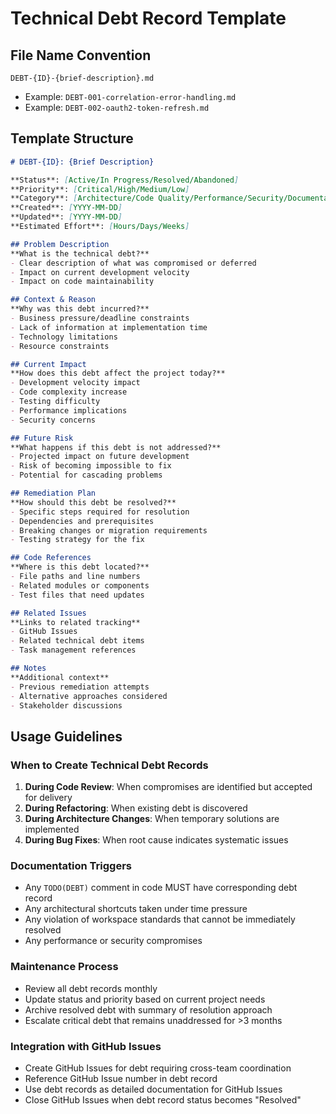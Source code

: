 # Technical Debt Record Template

## File Name Convention
`DEBT-{ID}-{brief-description}.md`
- Example: `DEBT-001-correlation-error-handling.md`
- Example: `DEBT-002-oauth2-token-refresh.md`

## Template Structure

```markdown
# DEBT-{ID}: {Brief Description}

**Status**: [Active/In Progress/Resolved/Abandoned]  
**Priority**: [Critical/High/Medium/Low]  
**Category**: [Architecture/Code Quality/Performance/Security/Documentation/Testing]  
**Created**: [YYYY-MM-DD]  
**Updated**: [YYYY-MM-DD]  
**Estimated Effort**: [Hours/Days/Weeks]

## Problem Description
**What is the technical debt?**
- Clear description of what was compromised or deferred
- Impact on current development velocity
- Impact on code maintainability

## Context & Reason
**Why was this debt incurred?**
- Business pressure/deadline constraints
- Lack of information at implementation time
- Technology limitations
- Resource constraints

## Current Impact
**How does this debt affect the project today?**
- Development velocity impact
- Code complexity increase
- Testing difficulty
- Performance implications
- Security concerns

## Future Risk
**What happens if this debt is not addressed?**
- Projected impact on future development
- Risk of becoming impossible to fix
- Potential for cascading problems

## Remediation Plan
**How should this debt be resolved?**
- Specific steps required for resolution
- Dependencies and prerequisites
- Breaking changes or migration requirements
- Testing strategy for the fix

## Code References
**Where is this debt located?**
- File paths and line numbers
- Related modules or components
- Test files that need updates

## Related Issues
**Links to related tracking**
- GitHub Issues
- Related technical debt items
- Task management references

## Notes
**Additional context**
- Previous remediation attempts
- Alternative approaches considered
- Stakeholder discussions
```

## Usage Guidelines

### When to Create Technical Debt Records
1. **During Code Review**: When compromises are identified but accepted for delivery
2. **During Refactoring**: When existing debt is discovered
3. **During Architecture Changes**: When temporary solutions are implemented
4. **During Bug Fixes**: When root cause indicates systematic issues

### Documentation Triggers
- Any `TODO(DEBT)` comment in code MUST have corresponding debt record
- Any architectural shortcuts taken under time pressure
- Any violation of workspace standards that cannot be immediately resolved
- Any performance or security compromises

### Maintenance Process
- Review all debt records monthly
- Update status and priority based on current project needs
- Archive resolved debt with summary of resolution approach
- Escalate critical debt that remains unaddressed for >3 months

### Integration with GitHub Issues
- Create GitHub Issues for debt requiring cross-team coordination
- Reference GitHub Issue number in debt record
- Use debt records as detailed documentation for GitHub Issues
- Close GitHub Issues when debt record status becomes "Resolved"
